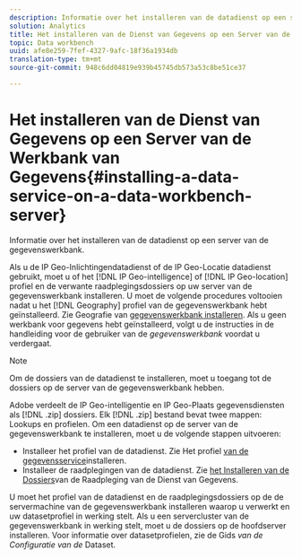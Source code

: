 ```yaml
---
description: Informatie over het installeren van de datadienst op een server van de gegevenswerkbank.
solution: Analytics
title: Het installeren van de Dienst van Gegevens op een Server van de Werkbank van Gegevens
topic: Data workbench
uuid: afe8e259-7fef-4327-9afc-18f36a1934db
translation-type: tm+mt
source-git-commit: 948c6dd04819e939b45745db573a53c8be51ce37

---
```



# Het installeren van de Dienst van Gegevens op een Server van de Werkbank van Gegevens{#installing-a-data-service-on-a-data-workbench-server}

Informatie over het installeren van de datadienst op een server van de gegevenswerkbank.

Als u de IP Geo-Inlichtingendatadienst of de IP Geo-Locatie datadienst gebruikt, moet u of het [!DNL IP Geo-intelligence] of [!DNL IP Geo-location] profiel en de verwante raadplegingsdossiers op uw server van de gegevenswerkbank installeren. U moet de volgende procedures voltooien nadat u het [!DNL Geography] profiel van de gegevenswerkbank hebt geïnstalleerd. Zie Geografie van [gegevenswerkbank installeren](../../../../home/c-geo-oview/c-inst-geo/c-inst-geo.md). Als u geen werkbank voor gegevens hebt geïnstalleerd, volgt u de instructies in de handleiding voor de gebruiker van de *gegevenswerkbank* voordat u verdergaat.

>[!NOTE]
>
>Om de dossiers van de datadienst te installeren, moet u toegang tot de dossiers op de server van de gegevenswerkbank hebben.

Adobe verdeelt de IP Geo-intelligentie en IP Geo-Plaats gegevensdiensten als [!DNL .zip] dossiers. Elk [!DNL .zip] bestand bevat twee mappen: Lookups en profielen. Om een datadienst op de server van de gegevenswerkbank te installeren, moet u de volgende stappen uitvoeren:

* Installeer het profiel van de datadienst. Zie Het profiel [van de gegevensservice](../../../../home/c-geo-oview/c-wk-data-svcs/c-install-data-svc/c-inst-data-svc-prof.md)installeren.
* Installeer de raadplegingen van de datadienst. Zie [het Installeren van de Dossiers](../../../../home/c-geo-oview/c-wk-data-svcs/c-install-data-svc/t-inst-data-svc-lkp-files.md)van de Raadpleging van de Dienst van Gegevens.

U moet het profiel van de datadienst en de raadplegingsdossiers op de de servermachine van de gegevenswerkbank installeren waarop u verwerkt en uw datasetprofiel in werking stelt. Als u een servercluster van de gegevenswerkbank in werking stelt, moet u de dossiers op de hoofdserver installeren. Voor informatie over datasetprofielen, zie de Gids *van de Configuratie van de* Dataset.
